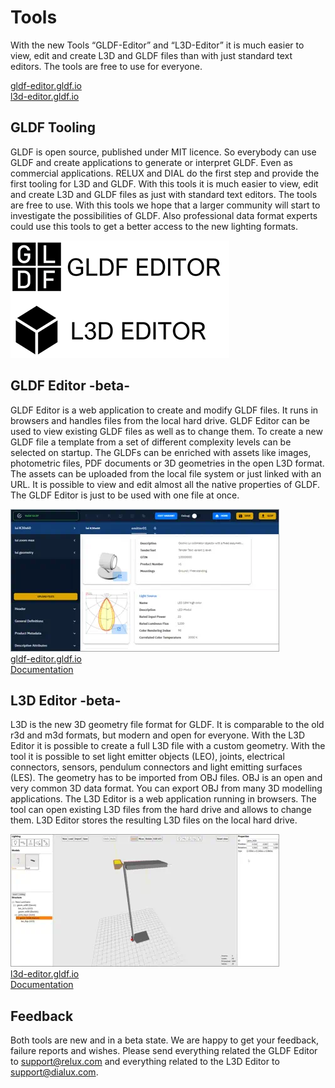 ---
---

# Tools

With the new Tools “GLDF-Editor” and “L3D-Editor” it is much easier to view, edit and create L3D and GLDF files than with just standard text editors. The tools are free to use for everyone.

[gldf-editor.gldf.io](https://gldf-editor.gldf.io)  
[l3d-editor.gldf.io](https://l3d-editor.gldf.io)

## GLDF Tooling

GLDF is open source, published under MIT licence. So everybody can use GLDF and create applications to generate or interpret GLDF. Even as commercial applications. RELUX and DIAL do the first step and provide the first tooling for L3D and GLDF. With this tools it is much easier to view, edit and create L3D and GLDF files as just with standard text editors. The tools are free to use. With this tools we hope that a larger community will start to investigate the possibilities of GLDF. Also professional data format experts could use this tools to get a better access to the new lighting formats.

![Logos](/img/homepage/editor-logos.webp)

## GLDF Editor -beta-

GLDF Editor is a web application to create and modify GLDF files. It runs in browsers and handles files from the local hard drive. GLDF Editor can be used to view existing GLDF files as well as to change them. To create a new GLDF file a template from a set of different complexity levels can be selected on startup. The GLDFs can be enriched with assets like images, photometric files, PDF documents or 3D geometries in the open L3D format. The assets can be uploaded from the local file system or just linked with an URL. It is possible to view and edit almost all the native properties of GLDF. The GLDF Editor is just to be used with one file at once.

![Screenshot GLDF Editor](/img/homepage/gldf-editor.webp)  
[gldf-editor.gldf.io](https://gldf-editor.gldf.io)  
[Documentation](/docs/tools-dev/gldf-editor)

## L3D Editor -beta-

L3D is the new 3D geometry file format for GLDF. It is comparable to the old r3d and m3d formats, but modern and open for everyone. With the L3D Editor it is possible to create a full L3D file with a custom geometry. With the tool it is possible to set light emitter objects (LEO), joints, electrical connectors, sensors, pendulum connectors and light emitting surfaces (LES). The geometry has to be imported from OBJ files. OBJ is an open and very common 3D data format. You can export OBJ from many 3D modelling applications. The L3D Editor is a web application running in browsers. The tool can open existing L3D files from the hard drive and allows to change them. L3D Editor stores the resulting L3D files on the local hard drive.

![Screenshot L3D Editor](/img/homepage/l3d-editor.webp)  
[l3d-editor.gldf.io](https://l3d-editor.gldf.io)  
[Documentation](/docs/tools-dev/l3d-editor)

## Feedback

Both tools are new and in a beta state. We are happy to get your feedback, failure reports and wishes. Please send everything related the GLDF Editor to support@relux.com and everything related to the L3D Editor to support@dialux.com.
